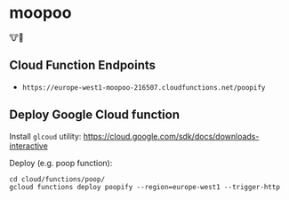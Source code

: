# moopoo
🐮💩

## Cloud Function Endpoints

 - ```https://europe-west1-moopoo-216507.cloudfunctions.net/poopify```

## Deploy Google Cloud function

Install `glcoud` utility: https://cloud.google.com/sdk/docs/downloads-interactive

Deploy (e.g. poop function):

```
cd cloud/functions/poop/
gcloud functions deploy poopify --region=europe-west1 --trigger-http
```